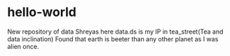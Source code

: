 # hello-world
New repository of data
Shreyas here data.ds is my IP in tea_street(Tea and data inclination)
Found that earth is beeter than any other planet as I was alien once.
